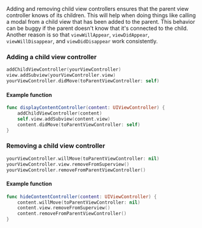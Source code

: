 Adding and removing child view controllers ensures that the parent view controller knows of its children. This will help when doing things like calling a modal from a child view that has been added to the parent. This behavior can be buggy if the parent doesn't know that it's connected to the child. Another reason is so that `viewWillAppear`, `viewDidAppear`, `viewWillDisappear`, and `viewDidDisappear` work consistently.

### Adding a child view controller

```swift
addChildViewController(yourViewController)
view.addSubview(yourViewController.view)
yourViewController.didMove(toParentViewController: self)
```

#### Example function

```swift
func displayContentController(content: UIViewController) {
    addChildViewController(content)
    self.view.addSubview(content.view)
    content.didMove(toParentViewController: self)
}
```

### Removing a child view controller

```swift
yourViewController.willMove(toParentViewController: nil)
yourViewController.view.removeFromSuperview()
yourViewController.removeFromParentViewController()
```

#### Example function

```swift
func hideContentController(content: UIViewController) {
    content.willMove(toParentViewController: nil)
    content.view.removeFromSuperview()
    content.removeFromParentViewController()
}
```